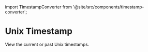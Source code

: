 import TimestampConverter from '@site/src/components/timestamp-converter';

# Unix Timestamp

View the current or past Unix timestamps.

<TimestampConverter />
